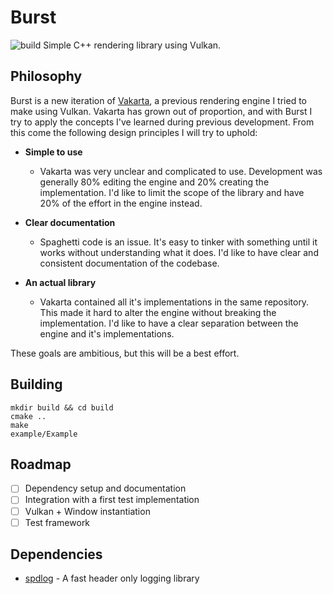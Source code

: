 # Burst
![build](https://github.com/angelocarly/burst/actions/workflows/cmake/badge.svg)
Simple C++ rendering library using Vulkan.

## Philosophy
Burst is a new iteration of [Vakarta](https://github.com/angelocarly/vakarta), a previous rendering engine I tried to make using Vulkan.
Vakarta has grown out of proportion, and with Burst I try to apply the concepts I've learned during previous development.
From this come the following design principles I will try to uphold:

- **Simple to use**
  - Vakarta was very unclear and complicated to use. Development was generally 80% editing the engine and 20% creating the implementation. I'd like to limit the scope of the library and have 20% of the effort in the engine instead.

- **Clear documentation**
  - Spaghetti code is an issue. It's easy to tinker with something until it works without understanding what it does. I'd like to have clear and consistent documentation of the codebase.

- **An actual library**
  - Vakarta contained all it's implementations in the same repository. This made it hard to alter the engine without breaking the implementation. I'd like to have a clear separation between the engine and it's implementations.

These goals are ambitious, but this will be a best effort.

## Building
```
mkdir build && cd build
cmake ..
make
example/Example
```

## Roadmap
- [ ] Dependency setup and documentation
- [ ] Integration with a first test implementation
- [ ] Vulkan + Window instantiation
- [ ] Test framework

## Dependencies
- [spdlog](https://github.com/gabime/spdlog) - A fast header only logging library
